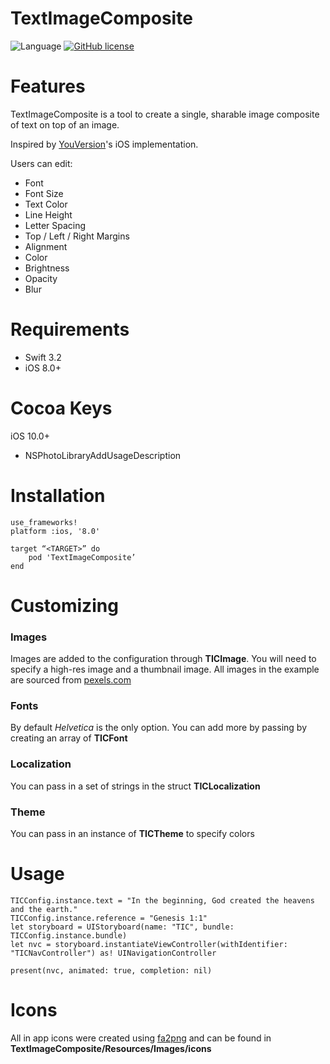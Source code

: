 # TextImageComposite
![Language](https://img.shields.io/badge/language-Swift%205.0-orange.svg)
[![GitHub license](https://img.shields.io/badge/license-MIT-blue.svg)](https://github.com/sillsdev/ios-TextImageComposite/blob/master/LICENSE.md)


# Features
TextImageComposite is a tool to create a single, sharable image composite of text on top of an image.

Inspired by [YouVersion](https://www.youversion.com)'s iOS implementation.  

Users can edit:

* Font
* Font Size
* Text Color
* Line Height
* Letter Spacing
* Top / Left / Right Margins
* Alignment
* Color
* Brightness
* Opacity
* Blur

# Requirements
* Swift 3.2
* iOS 8.0+

# Cocoa Keys
iOS 10.0+
* NSPhotoLibraryAddUsageDescription

# Installation

    use_frameworks!
    platform :ios, '8.0'

    target “<TARGET>” do
        pod 'TextImageComposite’
    end

# Customizing
### Images
Images are added to the configuration through **TICImage**.  You will need to specify a high-res image and a thumbnail image.  All images in the example are sourced from [pexels.com](http://pexels.com)

### Fonts
By default *Helvetica* is the only option. You can add more by passing by creating an array of **TICFont**

### Localization
You can pass in a set of strings in the struct **TICLocalization**

### Theme
You can pass in an instance of **TICTheme** to specify colors

# Usage

	TICConfig.instance.text = "In the beginning, God created the heavens and the earth."
	TICConfig.instance.reference = "Genesis 1:1"
	let storyboard = UIStoryboard(name: "TIC", bundle: TICConfig.instance.bundle)
	let nvc = storyboard.instantiateViewController(withIdentifier: "TICNavController") as! UINavigationController
	
	present(nvc, animated: true, completion: nil)

# Icons

All in app icons were created using [fa2png](http://fa2png.io) and can be found in **TextImageComposite/Resources/Images/icons**
